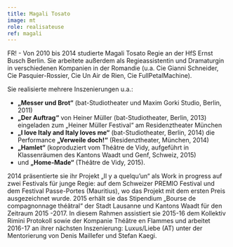 ```yaml
---
title: Magali Tosato
image: mt
role: realisateuse
ref: magali
---
```


FR! - Von 2010 bis 2014 studierte Magali Tosato Regie an der HfS Ernst Busch Berlin. Sie arbeitete außerdem als Regieassistentin und Dramaturgin in verschiedenen Kompanien in der Romandie (u.a. Cie Gianni Schneider, Cie Pasquier-Rossier, Cie Un Air de Rien, Cie FullPetalMachine).

Sie realisierte mehrere Inszenierungen u.a.:
- **„Messer und Brot“** (bat-Studiotheater und Maxim Gorki Studio, Berlin, 2011)
- **„Der Auftrag“** von Heiner Müller (bat-Studiotheater, Berlin, 2013) eingeladen zum „Heiner Müller Festival“ am Residenztheater München
- **„I love Italy and Italy loves me“** (bat-Studiotheater, Berlin, 2014)
  die Performance **„Verweile doch!“** (Residenztheater, München, 2014)
- **„Hamlet“** (koproduziert vom Théâtre de Vidy, aufgeführt in Klassenräumen des Kantons Waadt und Genf, Schweiz, 2015)
- und **„Home-Made“** (Théâtre de Vidy, 2015).

2014 präsentierte sie ihr Projekt „Il y a quelqu’un“ als Work in progress auf zwei Festivals für junge Regie: auf dem Schweizer PREMIO Festival und dem Festival Passe-Portes (Mauritius), wo das Projekt mit dem ersten Preis ausgezeichnet wurde.
2015 erhält sie das Stipendium „Bourse de compagnonnage théâtral“ der Stadt Lausanne und Kantons Waadt für den Zeitraum 2015 -2017. In diesem Rahmen assistiert sie 2015-16 dem Kollektiv Rimini Protokoll sowie der Kompanie Théâtre en Flammes und arbeitet 2016-17 an ihrer nächsten Inszenierung: Luxus/Liebe (AT) unter der Mentorierung von Denis Maillefer und Stefan Kaegi.
